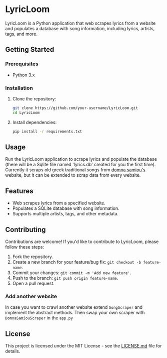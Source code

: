 # LyricLoom

LyricLoom is a Python application that web scrapes lyrics from a website and populates a database with song information, including lyrics, artists, tags, and more.

## Getting Started

### Prerequisites

- Python 3.x

### Installation

1. Clone the repository:
   ```bash
   git clone https://github.com/your-username/LyricLoom.git
   cd LyricLoom

2. Install dependencies:
    ```bash
    pip install -r requirements.txt

## Usage

Run the LyricLoom application to scrape lyrics and populate the database (there will be a Sqlite file named 'lyrics.db' created for you the first time). Currently it scraps old greek traditional songs from [domna samiou's](https://www.domnasamiou.gr/) website, but it can be extended to scrap data from every website.


## Features

- Web scrapes lyrics from a specified website.
- Populates a SQLite database with song information.
- Supports multiple artists, tags, and other metadata.

## Contributing

Contributions are welcome! If you'd like to contribute to LyricLoom, please follow these steps:

1. Fork the repository.
2. Create a new branch for your feature/bug fix: `git checkout -b feature-name`.
3. Commit your changes: `git commit -m 'Add new feature'`.
4. Push to the branch: `git push origin feature-name`.
5. Open a pull request.


### Add another website
In case you want to crawl another website extend `SongScraper` and implement the abstract methods.
Then swap your own scraper with `DomnaSamiouScraper` in the `app.py`

## License

This project is licensed under the MIT License - see the [LICENSE.md](LICENSE.md) file for details.
